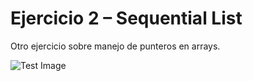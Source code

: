 # Ejercicio 2 – Sequential List

Otro ejercicio sobre manejo de punteros en arrays.

![Test Image](/cristhian-pardo-data-structures-portfolio/images/test.png)
